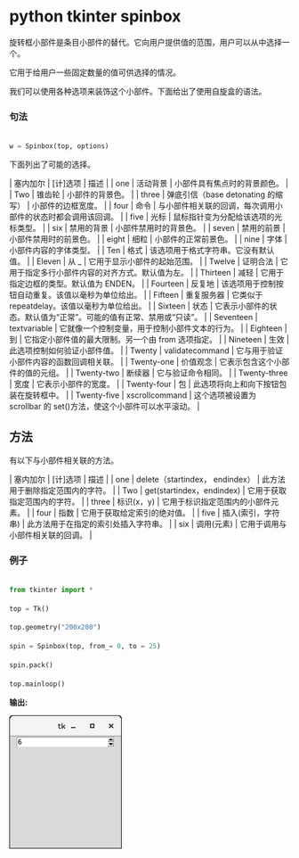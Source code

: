# python tkinter spinbox



旋转框小部件是条目小部件的替代。它向用户提供值的范围，用户可以从中选择一个。

它用于给用户一些固定数量的值可供选择的情况。

我们可以使用各种选项来装饰这个小部件。下面给出了使用自旋盒的语法。

### 句法

```py

w = Spinbox(top, options) 

```

下面列出了可能的选择。

| 塞内加尔 | [计]选项 | 描述 |
| one | 活动背景 | 小部件具有焦点时的背景颜色。 |
| Two | 锥齿轮 | 小部件的背景色。 |
| three | 弹底引信（base detonating 的缩写） | 小部件的边框宽度。 |
| four | 命令 | 与小部件相关联的回调，每次调用小部件的状态时都会调用该回调。 |
| five | 光标 | 鼠标指针变为分配给该选项的光标类型。 |
| six | 禁用的背景 | 小部件禁用时的背景色。 |
| seven | 禁用的前景 | 小部件禁用时的前景色。 |
| eight | 细粒 | 小部件的正常前景色。 |
| nine | 字体 | 小部件内容的字体类型。 |
| Ten | 格式 | 该选项用于格式字符串。它没有默认值。 |
| Eleven | 从 _ | 它用于显示小部件的起始范围。 |
| Twelve | 证明合法 | 它用于指定多行小部件内容的对齐方式。默认值为左。 |
| Thirteen | 减轻 | 它用于指定边框的类型。默认值为 ENDEN。 |
| Fourteen | 反复地 | 该选项用于控制按钮自动重复。该值以毫秒为单位给出。 |
| Fifteen | 重复服务器 | 它类似于 repeatdelay。该值以毫秒为单位给出。 |
| Sixteen | 状态 | 它表示小部件的状态。默认值为“正常”。可能的值有正常、禁用或“只读”。 |
| Seventeen | textvariable | 它就像一个控制变量，用于控制小部件文本的行为。 |
| Eighteen | 到 | 它指定小部件值的最大限制。另一个由 from 选项指定。 |
| Nineteen | 生效 | 此选项控制如何验证小部件值。 |
| Twenty | validatecommand | 它与用于验证小部件内容的函数回调相关联。 |
| Twenty-one | 价值观念 | 它表示包含这个小部件的值的元组。 |
| Twenty-two | 断续器 | 它与验证命令相同。 |
| Twenty-three | 宽度 | 它表示小部件的宽度。 |
| Twenty-four | 包 | 此选项将向上和向下按钮包装在旋转框中。 |
| Twenty-five | xscrollcommand | 这个选项被设置为 scrollbar 的 set()方法，使这个小部件可以水平滚动。 |

## 方法

有以下与小部件相关联的方法。

| 塞内加尔 | [计]选项 | 描述 |
| one | delete（startindex， endindex） | 此方法用于删除指定范围内的字符。 |
| Two | get(startindex，endindex) | 它用于获取指定范围内的字符。 |
| three | 标识(x，y) | 它用于标识指定范围内的小部件元素。 |
| four | 指数 | 它用于获取给定索引的绝对值。 |
| five | 插入(索引，字符串) | 此方法用于在指定的索引处插入字符串。 |
| six | 调用(元素) | 它用于调用与小部件相关联的回调。 |

### 例子

```py

from tkinter import *

top = Tk()

top.geometry("200x200")

spin = Spinbox(top, from_= 0, to = 25)

spin.pack()

top.mainloop()

```

**输出:**

![Python Tkinter Spinbox](img/aca936dd212daf57eab2a7bfcdadca69.png)